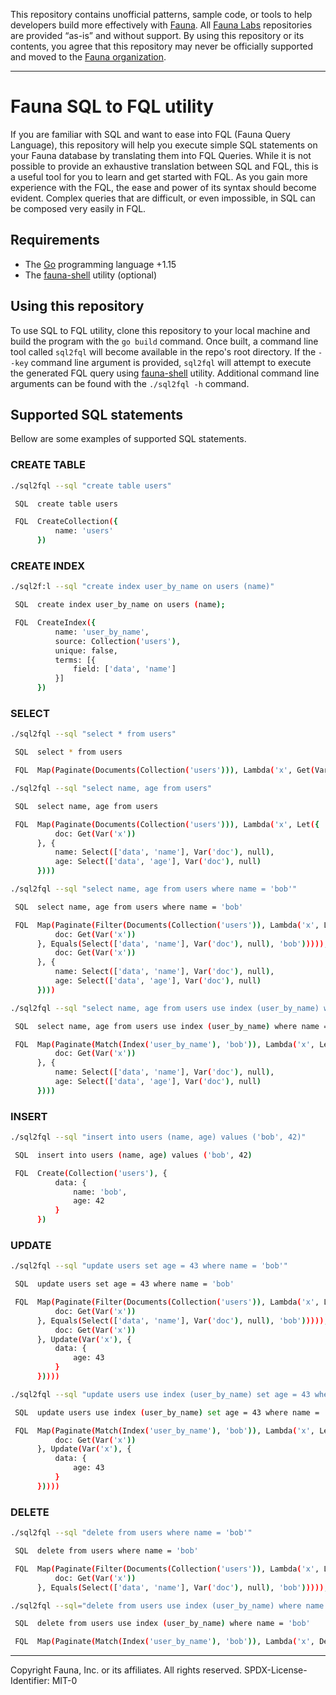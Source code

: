 This repository contains unofficial patterns, sample code, or tools to help
developers build more effectively with [Fauna][fauna]. All [Fauna
Labs][fauna-labs] repositories are provided “as-is” and without support. By
using this repository or its contents, you agree that this repository may never
be officially supported and moved to the [Fauna
organization][fauna-organization].

---

# Fauna SQL to FQL utility

If you are familiar with SQL and want to ease into FQL (Fauna Query Language), this repository will help you execute simple SQL statements on your Fauna database by translating them into FQL Queries. While it is not possible to provide an exhaustive translation between SQL and FQL, this is a useful tool for you to learn and get started with FQL. As you gain more experience with the FQL, the ease and power of its syntax should become evident. Complex queries that are difficult, or even impossible, in SQL can be composed very easily in FQL.

## Requirements

* The [Go][golang] programming language +1.15
* The [fauna-shell][fauna-shell] utility (optional)

## Using this repository

To use SQL to FQL utility, clone this repository to your local machine and build
the program with the `go build` command. Once built, a command line tool called
`sql2fql` will become available in the repo's root directory. If the `--key`
command line argument is provided, `sql2fql` will attempt to execute the
generated FQL query using [fauna-shell][fauna-shell] utility. Additional command
line arguments can be found with the `./sql2fql -h` command.

## Supported SQL statements

Bellow are some examples of supported SQL statements.

### CREATE TABLE

```bash
./sql2fql --sql "create table users"

 SQL  create table users

 FQL  CreateCollection({
          name: 'users'
      })
```

### CREATE INDEX

```bash
./sql2f:l --sql "create index user_by_name on users (name)"

 SQL  create index user_by_name on users (name);

 FQL  CreateIndex({
          name: 'user_by_name',
          source: Collection('users'),
          unique: false,
          terms: [{
              field: ['data', 'name']
          }]
      })
```

### SELECT

```bash
./sql2fql --sql "select * from users"

 SQL  select * from users

 FQL  Map(Paginate(Documents(Collection('users'))), Lambda('x', Get(Var('x'))))
```

```bash
./sql2fql --sql "select name, age from users"

 SQL  select name, age from users

 FQL  Map(Paginate(Documents(Collection('users'))), Lambda('x', Let({
          doc: Get(Var('x'))
      }, {
          name: Select(['data', 'name'], Var('doc'), null),
          age: Select(['data', 'age'], Var('doc'), null)
      })))
```

```bash
./sql2fql --sql "select name, age from users where name = 'bob'"

 SQL  select name, age from users where name = 'bob'

 FQL  Map(Paginate(Filter(Documents(Collection('users')), Lambda('x', Let({
          doc: Get(Var('x'))
      }, Equals(Select(['data', 'name'], Var('doc'), null), 'bob'))))), Lambda('x', Let({
          doc: Get(Var('x'))
      }, {
          name: Select(['data', 'name'], Var('doc'), null),
          age: Select(['data', 'age'], Var('doc'), null)
      })))
```

```bash
./sql2fql --sql "select name, age from users use index (user_by_name) where name = 'bob'"

 SQL  select name, age from users use index (user_by_name) where name = 'bob'

 FQL  Map(Paginate(Match(Index('user_by_name'), 'bob')), Lambda('x', Let({
          doc: Get(Var('x'))
      }, {
          name: Select(['data', 'name'], Var('doc'), null),
          age: Select(['data', 'age'], Var('doc'), null)
      })))
```

### INSERT

```bash
./sql2fql --sql "insert into users (name, age) values ('bob', 42)"

 SQL  insert into users (name, age) values ('bob', 42)

 FQL  Create(Collection('users'), {
          data: {
              name: 'bob',
              age: 42
          }
      })
```

### UPDATE

```bash
./sql2fql --sql "update users set age = 43 where name = 'bob'"

 SQL  update users set age = 43 where name = 'bob'

 FQL  Map(Paginate(Filter(Documents(Collection('users')), Lambda('x', Let({
          doc: Get(Var('x'))
      }, Equals(Select(['data', 'name'], Var('doc'), null), 'bob'))))), Lambda('x', Let({
          doc: Get(Var('x'))
      }, Update(Var('x'), {
          data: {
              age: 43
          }
      }))))
```

```bash
./sql2fql --sql "update users use index (user_by_name) set age = 43 where name = 'bob'"

 SQL  update users use index (user_by_name) set age = 43 where name = 'bob'

 FQL  Map(Paginate(Match(Index('user_by_name'), 'bob')), Lambda('x', Let({
          doc: Get(Var('x'))
      }, Update(Var('x'), {
          data: {
              age: 43
          }
      }))))
```

### DELETE

```bash
./sql2fql --sql "delete from users where name = 'bob'"

 SQL  delete from users where name = 'bob'

 FQL  Map(Paginate(Filter(Documents(Collection('users')), Lambda('x', Let({
          doc: Get(Var('x'))
      }, Equals(Select(['data', 'name'], Var('doc'), null), 'bob'))))), Lambda('x', Delete(Var('x'))))
```

```bash
./sql2fql --sql="delete from users use index (user_by_name) where name = 'bob'"

 SQL  delete from users use index (user_by_name) where name = 'bob'

 FQL  Map(Paginate(Match(Index('user_by_name'), 'bob')), Lambda('x', Delete(Var('x'))))
```

---

Copyright Fauna, Inc. or its affiliates. All rights reserved.
SPDX-License-Identifier: MIT-0

[fauna]: https://fauna.com
[fauna-labs]: https://github.com/fauna-labs
[fauna-organization]: https://github.com/fauna
[fauna-shell]: https://github.com/fauna/fauna-shell
[golang]: https://golang.org/
